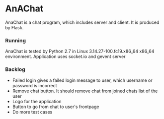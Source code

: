 # AnAChat

AnaChat is a chat program, which includes server and client.
It is produced by Flask.

### Running

AnaChat is tested by Python 2.7 in Linux 3.14.27-100.fc19.x86_64 x86_64 environment.
Application uses socket.io and gevent server


### Backlog
* Failed login gives a failed login message to user, which username or password is incorrect
* Remove chat button. It should remove chat from joined chats list of the user
* Logo for the application
* Button to go from chat to user's frontpage
* Do more test cases

